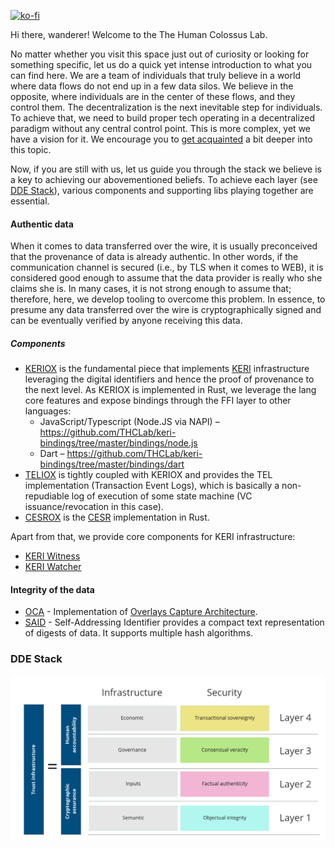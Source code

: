 [![ko-fi](https://ko-fi.com/img/githubbutton_sm.svg)](https://ko-fi.com/E1E6JH4XP)

Hi there, wanderer! Welcome to the The Human Colossus Lab.

No matter whether you visit this space just out of curiosity or looking for something specific, let us do a quick yet intense introduction to what you can find here. We are a team of individuals that truly believe in a world where data flows do not end up in a few data silos. We believe in the opposite, where individuals are in the center of these flows, and they control them. The decentralization is the next inevitable step for individuals. To achieve that, we need to build proper tech operating in a decentralized paradigm without any central control point. This is more complex, yet we have a vision for it. We encourage you to [get acquainted](https://humancolossus.foundation/blog/dde-first-contact) a bit deeper into this topic.

Now, if you are still with us, let us guide you through the stack we believe is a key to achieving our abovementioned beliefs. To achieve each layer (see [DDE Stack](https://github.com/THCLab#dde-stack)), various components and supporting libs playing together are essential. 

#### Authentic data

When it comes to data transferred over the wire, it is usually preconceived that the provenance of data is already authentic. In other words, if the communication channel is secured (i.e., by TLS when it comes to WEB), it is considered good enough to assume that the data provider is really who she claims she is. In many cases, it is not strong enough to assume that; therefore, here, we develop tooling to overcome this problem. In essence, to presume any data transferred over the wire is cryptographically signed and can be eventually verified by anyone receiving this data.

##### Components
- [KERIOX](https://github.com/THCLab/keriox) is the fundamental piece that implements [KERI](https://keri.one/) infrastructure leveraging the digital identifiers and hence the proof of provenance to the next level. As KERIOX is implemented in Rust, we leverage the lang core features and expose bindings through the FFI layer to other languages:
  - JavaScript/Typescript (Node.JS via NAPI) – https://github.com/THCLab/keri-bindings/tree/master/bindings/node.js
  - Dart – https://github.com/THCLab/keri-bindings/tree/master/bindings/dart
- [TELIOX](https://github.com/THCLab/teliox) is tightly coupled with KERIOX and provides the TEL implementation (Transaction Event Logs), which is basically a non-repudiable log of execution of some state machine (VC issuance/revocation in this case).
- [CESROX](https://github.com/THCLab/cesrox) is the [CESR](https://weboftrust.github.io/ietf-cesr/draft-ssmith-cesr.html) implementation in Rust.

Apart from that, we provide core components for KERI infrastructure:
- [KERI Witness](https://hub.docker.com/r/humancolossus/keriox-witness)
- [KERI Watcher](https://hub.docker.com/r/humancolossus/keriox-watcher)

#### Integrity of the data

- [OCA](https://github.com/THCLab/oca-rs) - Implementation of [Overlays Capture Architecture](https://oca.colossi.network/).
- [SAID](https://github.com/THCLab/cesrox/tree/master/said) - Self-Addressing Identifier provides a compact text representation of digests of data. It supports multiple hash algorithms.







### DDE Stack
![alt text](stack2.png "DDE stack")




<!--

**Here are some ideas to get you started:**

🙋‍♀️ A short introduction - what is your organization all about?
🌈 Contribution guidelines - how can the community get involved?
👩‍💻 Useful resources - where can the community find your docs? Is there anything else the community should know?
🍿 Fun facts - what does your team eat for breakfast?
🧙 Remember, you can do mighty things with the power of [Markdown](https://docs.github.com/github/writing-on-github/getting-started-with-writing-and-formatting-on-github/basic-writing-and-formatting-syntax)
-->
